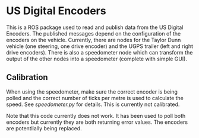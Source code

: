 # US Digital Encoders
This is a ROS package used to read and publish data from the US Digital Encoders. The published messages depend on the configuration of the encoders on the vehicle. Currently, there are nodes for the Taylor Dunn vehicle (one steering, one drive encoder) and the UGPS trailer (left and right drive encoders). There is also a speedometer node which can transform the output of the other nodes into a speedometer (complete with simple GUI).

## Calibration
When using the speedometer, make sure the correct encoder is being polled and the correct number of ticks per metre is used to calculate the speed. See *speedometer.py* for details. This is currently not calibrated.

Note that this code currently does not work. It has been used to poll both encoders but currently they are both returning error values. The encoders are potentlially being replaced.
